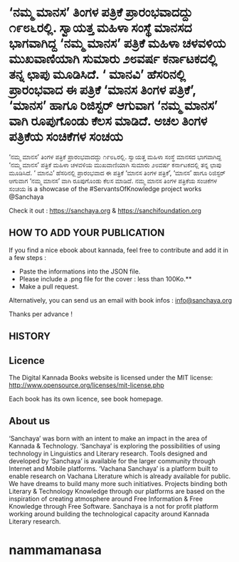 # ‘ನಮ್ಮ ಮಾನಸ’ ತಿಂಗಳ ಪತ್ರಿಕೆ ಪ್ರಾರಂಭವಾದದ್ದು ೧೯೮೬ರಲ್ಲಿ. ಸ್ವಾಯತ್ತ ಮಹಿಳಾ ಸಂಸ್ಥೆ ಮಾನಸದ ಭಾಗವಾಗಿದ್ದ ‘ನಮ್ಮ ಮಾನಸ’ ಪತ್ರಿಕೆ ಮಹಿಳಾ ಚಳವಳಿಯ ಮುಖವಾಣಿಯಾಗಿ ಸುಮಾರು ೨೮ವರ್ಷ ಕರ್ನಾಟಕದಲ್ಲಿ ತನ್ನ ಛಾಪು ಮೂಡಿಸಿದೆ. ‘ ಮಾನವಿ’ ಹೆಸರಿನಲ್ಲಿ ಪ್ರಾರಂಭವಾದ ಈ ಪತ್ರಿಕೆ ‘ಮಾನಸ ತಿಂಗಳ ಪತ್ರಿಕೆ’, ‘ಮಾನಸ’ ಹಾಗೂ ರಿಜಿಸ್ಟರ್ ಆಗುವಾಗ ‘ನಮ್ಮ ಮಾನಸ’ ವಾಗಿ ರೂಪುಗೊಂಡು ಕೆಲಸ ಮಾಡಿದೆ.  ಅಚಲ ತಿಂಗಳ ಪತ್ರಿಕೆಯ ಸಂಚಿಕೆಗಳ ಸಂಚಯ

‘ನಮ್ಮ ಮಾನಸ’ ತಿಂಗಳ ಪತ್ರಿಕೆ ಪ್ರಾರಂಭವಾದದ್ದು ೧೯೮೬ರಲ್ಲಿ. ಸ್ವಾಯತ್ತ ಮಹಿಳಾ ಸಂಸ್ಥೆ ಮಾನಸದ ಭಾಗವಾಗಿದ್ದ ‘ನಮ್ಮ ಮಾನಸ’ ಪತ್ರಿಕೆ ಮಹಿಳಾ ಚಳವಳಿಯ ಮುಖವಾಣಿಯಾಗಿ ಸುಮಾರು ೨೮ವರ್ಷ ಕರ್ನಾಟಕದಲ್ಲಿ ತನ್ನ ಛಾಪು ಮೂಡಿಸಿದೆ. ‘ ಮಾನವಿ’ ಹೆಸರಿನಲ್ಲಿ ಪ್ರಾರಂಭವಾದ ಈ ಪತ್ರಿಕೆ ‘ಮಾನಸ ತಿಂಗಳ ಪತ್ರಿಕೆ’, ‘ಮಾನಸ’ ಹಾಗೂ ರಿಜಿಸ್ಟರ್ ಆಗುವಾಗ ‘ನಮ್ಮ ಮಾನಸ’ ವಾಗಿ ರೂಪುಗೊಂಡು ಕೆಲಸ ಮಾಡಿದೆ.  ನಮ್ಮ ಮಾನಸ ತಿಂಗಳ ಪತ್ರಿಕೆಯ ಸಂಚಿಕೆಗಳ ಸಂಚಯ is a showcase of the #ServantsOfKnowledge project works @Sanchaya

Check it out : https://sanchaya.org & https://sanchifoundation.org

## HOW TO ADD YOUR PUBLICATION

If you find a nice ebook about kannada, feel free to contribute and add it in a few steps :

- Paste the informations into the JSON file.
- Please include a .png file for the cover : less than 100Ko.**
- Make a pull request.

Alternatively, you can send us an email with book infos : info@sanchaya.org

Thanks per advance !

## HISTORY


## Licence

The Digital Kannada Books website is licensed under the MIT license: http://www.opensource.org/licenses/mit-license.php

Each book has its own licence, see book homepage.

## About us
‘Sanchaya’ was born with an intent to make an impact in the area of Kannada & Technology. ‘Sanchaya’ is exploring the possibilities of using technology in Linguistics and Literary research. Tools designed and developed by ‘Sanchaya’ is available for the larger community through Internet and Mobile platforms. ‘Vachana Sanchaya’ is a platform built to enable research on Vachana Literature which is already available for public. We have dreams to build many more such initiatives. Projects binding both Literary & Technology Knowledge through our platforms are based on the inspiration of creating atmosphere around Free Information & Free Knowledge through Free Software. Sanchaya is a not for profit platform working around building the technological capacity around Kannada Literary research.

# nammamanasa
